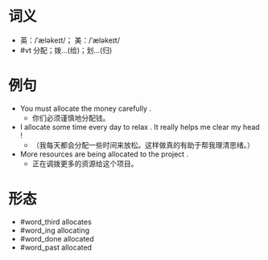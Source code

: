 # 词义
- 英：/ˈæləkeɪt/； 美：/ˈæləkeɪt/
- #vt 分配；拨…(给)；划…(归)
# 例句
- You must allocate the money carefully .
	- 你们必须谨慎地分配钱。
- I allocate some time every day to relax . It really helps me clear my head !
	- （我每天都会分配一些时间来放松。这样做真的有助于帮我理清思绪。）
- More resources are being allocated to the project .
	- 正在调拨更多的资源给这个项目。
# 形态
- #word_third allocates
- #word_ing allocating
- #word_done allocated
- #word_past allocated
